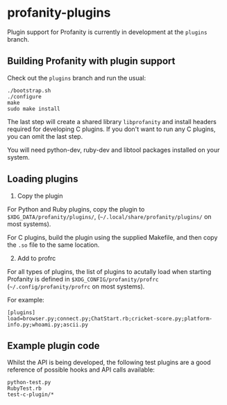 profanity-plugins
=================

Plugin support for Profanity is currently in development at the `plugins` branch.

Building Profanity with plugin support
--------------------------------------

Check out the `plugins` branch and run the usual:

```
./bootstrap.sh
./configure
make
sudo make install
```

The last step will create a shared library `libprofanity` and install headers required for developing C plugins.  If you don't want to run any C plugins, you can omit the last step.

You will need python-dev, ruby-dev and libtool packages installed on your system.

Loading plugins
---------------

1. Copy the plugin

For Python and Ruby plugins, copy the plugin to `$XDG_DATA/profanity/plugins/`, (`~/.local/share/profanity/plugins/` on most systems).

For C plugins, build the plugin using the supplied Makefile, and then copy the `.so` file to the same location.

2. Add to profrc

For all types of plugins, the list of plugins to acutally load when starting Profanity is defined in `$XDG_CONFIG/profanity/profrc` (`~/.config/profanity/profrc` on most systems).

For example:

```
[plugins]
load=browser.py;connect.py;ChatStart.rb;cricket-score.py;platform-info.py;whoami.py;ascii.py                   
```

Example plugin code
-------------------

Whilst the API is being developed, the following test plugins are a good reference of possible hooks and API calls available:

```
python-test.py
RubyTest.rb
test-c-plugin/*
```

